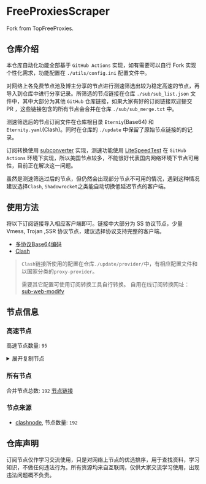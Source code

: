 # FreeProxiesScraper

Fork from TopFreeProxies.

## 仓库介绍
本仓库自动化功能全部基于 `GitHub Actions` 实现，如有需要可以自行 Fork 实现个性化需求，功能配置在 `./utils/config.ini` 配置文件中。

对网络上各免费节点池及博主分享的节点进行测速筛选出较为稳定高速的节点，再导入到仓库中进行分享记录。所筛选的节点链接在仓库 `./sub/sub_list.json` 文件中，其中大部分为其他 `GitHub` 仓库链接，如果大家有好的订阅链接欢迎提交 PR ，这些链接包含的所有节点会合并在仓库 `./sub/sub_merge.txt` 中。

测速筛选后的节点订阅文件在仓库根目录 `Eterniy`(Base64) 和 `Eternity.yaml`(Clash)。同时在仓库的 `./update` 中保留了原始节点链接的的记录。

订阅转换使用 [subconverter](https://github.com/tindy2013/subconverter) 实现，测速功能使用 [LiteSpeedTest](https://github.com/xxf098/LiteSpeedTest) 在 `GitHub Actions` 环境下实现，所以美国节点较多，不能很好代表国内网络环境下节点可用性，目前正在解决这一问题。

虽然是测速筛选过后的节点，但仍然会出现部分节点不可用的情况，遇到这种情况建议选择`Clash`, `Shadowrocket`之类能自动切换低延迟节点的客户端。

## 使用方法
将以下订阅链接导入相应客户端即可。链接中大部分为 SS 协议节点，少量 Vmess, Trojan ,SSR 协议节点，建议选择协议支持完整的客户端。

- [多协议Base64编码](https://raw.githubusercontent.com/caijh/FreeProxiesScraper/master/Eternity)
- [Clash](https://raw.githubusercontent.com/caijh/FreeProxiesScraper/master/Eternity.yaml)

>`Clash`链接所使用的配置在仓库`./update/provider/`中，有相应配置文件和以国家分类的`proxy-provider`。
>
>需要其它配置可使用订阅转换工具自行转换。
>自用在线订阅转换网址：[sub-web-modify](https://sub.v1.mk/)

## 节点信息
### 高速节点
高速节点数量: `95`
<details>
  <summary>展开复制节点</summary>

    vmess://eyJ2IjoiMiIsInBzIjoiMDQtMTAwLVJFTEFZIiwiYWRkIjoiczUuY24tZGIudG9wIiwicG9ydCI6Ijg4ODAiLCJ0eXBlIjoibm9uZSIsImlkIjoiOTQ5NzkzNDItZTJiNS0zOWMyLWE3MTktNDI0ZGZhYzRhYjRlIiwiYWlkIjoiMCIsIm5ldCI6IndzIiwicGF0aCI6Ii9kYWJhaS5pbjEwNC4yMC4yMzcuMjQiLCJob3N0IjoiczUuY24tZGIudG9wIiwidGxzIjoiIn0=
    vmess://eyJ2IjoiMiIsInBzIjoiMDQtMTAxLVJFTEFZIiwiYWRkIjoiczIuY24tZGIudG9wIiwicG9ydCI6IjgwODAiLCJ0eXBlIjoibm9uZSIsImlkIjoiOTQ5NzkzNDItZTJiNS0zOWMyLWE3MTktNDI0ZGZhYzRhYjRlIiwiYWlkIjoiMCIsIm5ldCI6IndzIiwicGF0aCI6Ii9kYWJhaS5pbjEwNC4xOS4xMzkuMTkzIiwiaG9zdCI6InMyLmNuLWRiLnRvcCIsInRscyI6IiJ9
    vmess://eyJ2IjoiMiIsInBzIjoiMDQtMTAyLVJFTEFZIiwiYWRkIjoiczQuY24tZGIudG9wIiwicG9ydCI6IjgwODAiLCJ0eXBlIjoibm9uZSIsImlkIjoiOTQ5NzkzNDItZTJiNS0zOWMyLWE3MTktNDI0ZGZhYzRhYjRlIiwiYWlkIjoiMCIsIm5ldCI6IndzIiwicGF0aCI6Ii9kYWJhaS5pbjEwNC4yNC41My43MiIsImhvc3QiOiJzNC5jbi1kYi50b3AiLCJ0bHMiOiIifQ==
    vmess://eyJ2IjoiMiIsInBzIjoiMDQtMTAzLVJFTEFZIiwiYWRkIjoiczUuY24tZGIudG9wIiwicG9ydCI6IjIwOTUiLCJ0eXBlIjoibm9uZSIsImlkIjoiOTQ5NzkzNDItZTJiNS0zOWMyLWE3MTktNDI0ZGZhYzRhYjRlIiwiYWlkIjoiMCIsIm5ldCI6IndzIiwicGF0aCI6Ii9kYWJhaS5pbjEwNC4yNS4xNjkuMTIwIiwiaG9zdCI6InM1LmNuLWRiLnRvcCIsInRscyI6IiJ9
    vmess://eyJ2IjoiMiIsInBzIjoiMDQtMTA0LVJFTEFZIiwiYWRkIjoiczEuZGItbGluazAxLnRvcCIsInBvcnQiOiIyMDUyIiwidHlwZSI6Im5vbmUiLCJpZCI6Ijk0OTc5MzQyLWUyYjUtMzljMi1hNzE5LTQyNGRmYWM0YWI0ZSIsImFpZCI6IjAiLCJuZXQiOiJ3cyIsInBhdGgiOiIvZGFiYWkuaW4xMDQuMjQuNjMuMTYxIiwiaG9zdCI6InMxLmRiLWxpbmswMS50b3AiLCJ0bHMiOiIifQ==
    vmess://eyJ2IjoiMiIsInBzIjoiMDQtMTA1LVJFTEFZIiwiYWRkIjoiczMuZGItbGluazAxLnRvcCIsInBvcnQiOiI4MCIsInR5cGUiOiJub25lIiwiaWQiOiI5NDk3OTM0Mi1lMmI1LTM5YzItYTcxOS00MjRkZmFjNGFiNGUiLCJhaWQiOiIwIiwibmV0Ijoid3MiLCJwYXRoIjoiL2RhYmFpLmluMTcyLjY0LjEuODYiLCJob3N0IjoiczMuZGItbGluazAxLnRvcCIsInRscyI6IiJ9
    vmess://eyJ2IjoiMiIsInBzIjoiMDQtMTA2LVJFTEFZIiwiYWRkIjoiczEuY24tZGIudG9wIiwicG9ydCI6IjgwODAiLCJ0eXBlIjoibm9uZSIsImlkIjoiOTQ5NzkzNDItZTJiNS0zOWMyLWE3MTktNDI0ZGZhYzRhYjRlIiwiYWlkIjoiMCIsIm5ldCI6IndzIiwicGF0aCI6Ii9kYWJhaS5pbjEwNC4yNS4xOS4xNzIiLCJob3N0IjoiczEuY24tZGIudG9wIiwidGxzIjoiIn0=
    vmess://eyJ2IjoiMiIsInBzIjoiMDQtMTA3LU5PV0hFUkUiLCJhZGQiOiIxMi5tYW1hbWFqZC5zaXRlIiwicG9ydCI6IjIzNjEyIiwidHlwZSI6Im5vbmUiLCJpZCI6ImJiMDZmMjdkLWI3ODEtMzU1Ni1hNzU4LTJhYmJiMWM5MDRiOSIsImFpZCI6IjIiLCJuZXQiOiJ3cyIsInBhdGgiOiIvIiwiaG9zdCI6IjEyLm1hbWFtYWpkLnNpdGUiLCJ0bHMiOiIifQ==
    vmess://eyJ2IjoiMiIsInBzIjoiMDQtMTA4LUNOIiwiYWRkIjoiMTcubWFtYW1hamQuc2l0ZSIsInBvcnQiOiIyMzYxNyIsInR5cGUiOiJub25lIiwiaWQiOiJiYjA2ZjI3ZC1iNzgxLTM1NTYtYTc1OC0yYWJiYjFjOTA0YjkiLCJhaWQiOiIyIiwibmV0Ijoid3MiLCJwYXRoIjoiLyIsImhvc3QiOiIxNy5tYW1hbWFqZC5zaXRlIiwidGxzIjoiIn0=
    vmess://eyJ2IjoiMiIsInBzIjoiMDQtMTA5LUNOIiwiYWRkIjoiMTEubWFtYW1hamQuc2l0ZSIsInBvcnQiOiIyMzYxMSIsInR5cGUiOiJub25lIiwiaWQiOiJiYjA2ZjI3ZC1iNzgxLTM1NTYtYTc1OC0yYWJiYjFjOTA0YjkiLCJhaWQiOiIyIiwibmV0Ijoid3MiLCJwYXRoIjoiLyIsImhvc3QiOiIxMS5tYW1hbWFqZC5zaXRlIiwidGxzIjoiIn0=
    vmess://eyJ2IjoiMiIsInBzIjoiMDQtMTEwLUNOIiwiYWRkIjoiMTkubWFtYW1hamQuc2l0ZSIsInBvcnQiOiIyMzYxOSIsInR5cGUiOiJub25lIiwiaWQiOiJiYjA2ZjI3ZC1iNzgxLTM1NTYtYTc1OC0yYWJiYjFjOTA0YjkiLCJhaWQiOiIyIiwibmV0Ijoid3MiLCJwYXRoIjoiLyIsImhvc3QiOiIxOS5tYW1hbWFqZC5zaXRlIiwidGxzIjoiIn0=
    vmess://eyJ2IjoiMiIsInBzIjoiMDQtMTExLUNOIiwiYWRkIjoiMTYubWFtYW1hamQuc2l0ZSIsInBvcnQiOiIyMzYxNiIsInR5cGUiOiJub25lIiwiaWQiOiJiYjA2ZjI3ZC1iNzgxLTM1NTYtYTc1OC0yYWJiYjFjOTA0YjkiLCJhaWQiOiIyIiwibmV0Ijoid3MiLCJwYXRoIjoiLyIsImhvc3QiOiIxNi5tYW1hbWFqZC5zaXRlIiwidGxzIjoiIn0=
    vmess://eyJ2IjoiMiIsInBzIjoiMDQtMTEyLUNOIiwiYWRkIjoiMTgubWFtYW1hamQuc2l0ZSIsInBvcnQiOiIyMzYxOCIsInR5cGUiOiJub25lIiwiaWQiOiJiYjA2ZjI3ZC1iNzgxLTM1NTYtYTc1OC0yYWJiYjFjOTA0YjkiLCJhaWQiOiIyIiwibmV0Ijoid3MiLCJwYXRoIjoiLyIsImhvc3QiOiIxOC5tYW1hbWFqZC5zaXRlIiwidGxzIjoiIn0=
    vmess://eyJ2IjoiMiIsInBzIjoiMDQtMTEzLUNOIiwiYWRkIjoiMTUubWFtYW1hamQuc2l0ZSIsInBvcnQiOiIyMzYxNSIsInR5cGUiOiJub25lIiwiaWQiOiJiYjA2ZjI3ZC1iNzgxLTM1NTYtYTc1OC0yYWJiYjFjOTA0YjkiLCJhaWQiOiIyIiwibmV0Ijoid3MiLCJwYXRoIjoiLyIsImhvc3QiOiIxNS5tYW1hbWFqZC5zaXRlIiwidGxzIjoiIn0=
    vmess://eyJ2IjoiMiIsInBzIjoiMDQtMTE0LU5PV0hFUkUiLCJhZGQiOiI1Lm1hbWFtYWpkLnNpdGUiLCJwb3J0IjoiMjM2MDUiLCJ0eXBlIjoibm9uZSIsImlkIjoiYmIwNmYyN2QtYjc4MS0zNTU2LWE3NTgtMmFiYmIxYzkwNGI5IiwiYWlkIjoiMiIsIm5ldCI6IndzIiwicGF0aCI6Ii8iLCJob3N0IjoiNS5tYW1hbWFqZC5zaXRlIiwidGxzIjoiIn0=
    vmess://eyJ2IjoiMiIsInBzIjoiMDQtMTE1LUNOIiwiYWRkIjoiMTMubWFtYW1hamQuc2l0ZSIsInBvcnQiOiIyMzYxMyIsInR5cGUiOiJub25lIiwiaWQiOiJiYjA2ZjI3ZC1iNzgxLTM1NTYtYTc1OC0yYWJiYjFjOTA0YjkiLCJhaWQiOiIyIiwibmV0Ijoid3MiLCJwYXRoIjoiLyIsImhvc3QiOiIxMy5tYW1hbWFqZC5zaXRlIiwidGxzIjoiIn0=
    vmess://eyJ2IjoiMiIsInBzIjoiMDQtMTE2LUNOIiwiYWRkIjoiMTQubWFtYW1hamQuc2l0ZSIsInBvcnQiOiIyMzYxNCIsInR5cGUiOiJub25lIiwiaWQiOiJiYjA2ZjI3ZC1iNzgxLTM1NTYtYTc1OC0yYWJiYjFjOTA0YjkiLCJhaWQiOiIyIiwibmV0Ijoid3MiLCJwYXRoIjoiLyIsImhvc3QiOiIxNC5tYW1hbWFqZC5zaXRlIiwidGxzIjoiIn0=
    trojan://68a39499-eb93-3066-9df7-e4be93bd189c@gz0slb.aliyuncdn.smp-paymentservices-apple.com:56323?allowInsecure=1&sni=steampipe.akamaized.net#04-117-CN
    trojan://68a39499-eb93-3066-9df7-e4be93bd189c@gz0slb.aliyuncdn.smp-paymentservices-apple.com:56432?allowInsecure=1&sni=akamai.cdn.steampipe.steamcontent.com#04-118-CN
    trojan://68a39499-eb93-3066-9df7-e4be93bd189c@push04.endpoint.smp-paymentservices-apple.com:23452?allowInsecure=1&sni=fastly.cdn.steampipe.steamcontent.com#04-119-CN
    trojan://68a39499-eb93-3066-9df7-e4be93bd189c@push04.endpoint.smp-paymentservices-apple.com:23453?allowInsecure=1&sni=fastly.cdn.steampipe.steamcontent.com#04-120-CN
    vmess://eyJ2IjoiMiIsInBzIjoiMDQtMTIxLUpQIiwiYWRkIjoianAtMS5hbmV3c3RhcnQuY3lvdSIsInBvcnQiOiI1MDYxIiwidHlwZSI6Im5vbmUiLCJpZCI6IjA4NGRjNjNiLTNmZWMtMzg2Mi05NTk3LTMzNGJjMDMzYmEzMyIsImFpZCI6IjAiLCJuZXQiOiJ3cyIsInBhdGgiOiIvIiwiaG9zdCI6ImpwLTEuYW5ld3N0YXJ0LmN5b3UiLCJ0bHMiOiJ0bHMifQ==
    vmess://eyJ2IjoiMiIsInBzIjoiMDQtMTIyLU5PV0hFUkUiLCJhZGQiOiJqcDYtMS5hbmV3c3RhcnQuY3lvdSIsInBvcnQiOiI1MDYxIiwidHlwZSI6Im5vbmUiLCJpZCI6IjA4NGRjNjNiLTNmZWMtMzg2Mi05NTk3LTMzNGJjMDMzYmEzMyIsImFpZCI6IjAiLCJuZXQiOiJ3cyIsInBhdGgiOiIvIiwiaG9zdCI6ImpwNi0xLmFuZXdzdGFydC5jeW91IiwidGxzIjoidGxzIn0=
    vmess://eyJ2IjoiMiIsInBzIjoiMDQtMTIzLVVTIiwiYWRkIjoidXMtMS5hbmV3c3RhcnQuY3lvdSIsInBvcnQiOiI1MDYxIiwidHlwZSI6Im5vbmUiLCJpZCI6IjA4NGRjNjNiLTNmZWMtMzg2Mi05NTk3LTMzNGJjMDMzYmEzMyIsImFpZCI6IjAiLCJuZXQiOiJ3cyIsInBhdGgiOiIvIiwiaG9zdCI6InVzLTEuYW5ld3N0YXJ0LmN5b3UiLCJ0bHMiOiJ0bHMifQ==
    vmess://eyJ2IjoiMiIsInBzIjoiMDQtMTI0LU5PV0hFUkUiLCJhZGQiOiJ1czYtMS5hbmV3c3RhcnQuY3lvdSIsInBvcnQiOiI1MDYxIiwidHlwZSI6Im5vbmUiLCJpZCI6IjA4NGRjNjNiLTNmZWMtMzg2Mi05NTk3LTMzNGJjMDMzYmEzMyIsImFpZCI6IjAiLCJuZXQiOiJ3cyIsInBhdGgiOiIvIiwiaG9zdCI6InVzNi0xLmFuZXdzdGFydC5jeW91IiwidGxzIjoidGxzIn0=
    trojan://vip@www.digitalocean.com:443?allowInsecure=1&sni=heihu880.pages.dev&ws=1&wspath=%2525252F%2525253Fed%2525253D2560#05-138-RELAY
    trojan://tg-fq521free@45.67.215.95:443?allowInsecure=1&sni=torjan.xn--xhq44j.eu.org&ws=1&wspath=%2525252F#05-139-RU
    trojan://67828a6e-0144-4e57-8169-2447a3dd2e61@csgo.com:8443?allowInsecure=1&sni=cdn-node-oss-99.paofu.de&ws=1&wspath=%2525252Fprofile%2525252Ftelegram%25252540ssrsub#05-164-RELAY
    trojan://67828a6e-0144-4e57-8169-2447a3dd2e61@ssrsub.cloudflare.182682.xyz:8443?allowInsecure=1&sni=cdn-node-oss-99.paofu.de&ws=1&wspath=%2525252Fprofile%2525252Ftelegram%25252540ssrsub#05-176-RELAY
    ss://YWVzLTI1Ni1jZmI6ZjhmN2FDemNQS2JzRjhwMw@147.78.1.230:989#05-180-MX
    trojan://ttfang@139.180.154.158:443?allowInsecure=1&sni=ttfang.fange.me&ws=1&wspath=%2525252F#05-181-SG
    trojan://ttfang@138.2.64.229:443?allowInsecure=1&sni=ttfang.fange.me&ws=1&wspath=%2525252F#05-182-SG
    trojan://vip@skk.moe:2087?allowInsecure=1&sni=heihu880.pages.dev&ws=1&wspath=%2525252F%2525253Fed%2525253D2560#05-183-RELAY
    trojan://vip@www.glassdoor.com:443?allowInsecure=1&sni=heihu880.pages.dev&ws=1&wspath=%2525252F%2525253Fed%2525253D2560#05-184-RELAY
    trojan://vip@www.visa.com.tw:443?allowInsecure=1&sni=heihu880.pages.dev&ws=1&wspath=%2525252F%2525253Fed%2525253D2560#05-185-RELAY
    trojan://vip@www.visa.co.jp:443?allowInsecure=1&sni=heihu880.pages.dev&ws=1&wspath=%2525252F%2525253Fed%2525253D2560#05-186-RELAY
    trojan://PmK0tzdots@x4-spain-clouding-v2-9425l.devefun.org:1935?allowInsecure=1&sni=x4-spain-clouding-v2-9425l.devefun.org#05-187-ES
    trojan://vip@www.visa.com.hk:8443?allowInsecure=1&sni=heihu880.pages.dev&ws=1&wspath=%2525252F%2525253Fed%2525253D2560#05-188-RELAY
    ss://YWVzLTI1Ni1nY206aVVCMDkyM1JCQQ@154.3.8.151:30067#14-291-US
    trojan://d6b8011a-c725-435a-9fec-bf6d3530392c@194.53.53.249:2083?allowInsecure=1&sni=vle.amclubdns.dpdns.org&ws=1&wspath=%2525252F%2525253Fed%2525253D2560#14-298-RELAY
    vmess://eyJ2IjoiMiIsInBzIjoiMTQtMjk5LUNOIiwiYWRkIjoiNDcuMTA0LjE4Ni4xMzMiLCJwb3J0IjoiNTAwMDIiLCJ0eXBlIjoibm9uZSIsImlkIjoiNDE4MDQ4YWYtYTI5My00Yjk5LTliMGMtOThjYTM1ODBkZDI0IiwiYWlkIjoiMCIsIm5ldCI6IndzIiwicGF0aCI6Ii8iLCJob3N0IjoiIiwidGxzIjoiIn0=
    trojan://vip@www.pcmag.com:443?allowInsecure=1&sni=heihu880.pages.dev&ws=1&wspath=%2525252F#23-307-RELAY
    trojan://3763495894587285504@electric-sunbird.goat627.mom:443?allowInsecure=1&sni=electric-sunbird.goat627.mom#23-309-DE
    ss://Y2hhY2hhMjAtaWV0Zi1wb2x5MTMwNTpjdklJODVUclc2bjBPR3lmcEhWUzF1@193.29.139.157:8080#23-355-NL
    vmess://eyJ2IjoiMiIsInBzIjoiMjQtMzcyLVJFTEFZIiwiYWRkIjoidjAxOS5lbW92cG4ueHl6IiwicG9ydCI6IjIwODciLCJ0eXBlIjoibm9uZSIsImlkIjoiYTRhOTkwMjctMTljMi00MGU0LTkyOGYtODNlYmQ5ZDE0YzQ3IiwiYWlkIjoiMCIsIm5ldCI6IndzIiwicGF0aCI6Ii8iLCJob3N0IjoidjAxOS5lbW92cG4ueHl6IiwidGxzIjoidGxzIn0=
    vmess://eyJ2IjoiMiIsInBzIjoiMjQtMzczLVJFTEFZIiwiYWRkIjoiM0VFRWVFLjk5OTgyNC54eVoiLCJwb3J0IjoiNDQzIiwidHlwZSI6Im5vbmUiLCJpZCI6ImNkZWM5ZDU3LTY2MWQtNDU2YS1iYmYyLWI0YzM4ZTljNjcxMSIsImFpZCI6IjAiLCJuZXQiOiJ3cyIsInBhdGgiOiIvOWRabEpMakhIckwwVndTb2xicUZwZyIsImhvc3QiOiIzRUVFZUUuOTk5ODI0Lnh5WiIsInRscyI6InRscyJ9
    vmess://eyJ2IjoiMiIsInBzIjoiMjQtMzc0LVJFTEFZIiwiYWRkIjoiZWVlZWVFRWVmRmZnSEp1LjQ0NDQ5MzYuWFl6IiwicG9ydCI6IjQ0MyIsInR5cGUiOiJub25lIiwiaWQiOiI3NzAxZGRmNS02YTQ4LTQwMWItYTNlYy04YWY1MmI2ZGViNDgiLCJhaWQiOiIwIiwibmV0Ijoid3MiLCJwYXRoIjoiL21seVI1dG1jS3gzaHdlQm9wdWhXRWJJWCIsImhvc3QiOiJlZWVlZUVFZWZGZmdISnUuNDQ0NDkzNi5YWXoiLCJ0bHMiOiJ0bHMifQ==
    vmess://eyJ2IjoiMiIsInBzIjoiMjQtMzgwLVJFTEFZIiwiYWRkIjoiMzNEZUZydHk2LjQ0NDY1Mi54WXoiLCJwb3J0IjoiNDQzIiwidHlwZSI6Im5vbmUiLCJpZCI6ImNkZWM5ZDU3LTY2MWQtNDU2YS1iYmYyLWI0YzM4ZTljNjcxMSIsImFpZCI6IjAiLCJuZXQiOiJ3cyIsInBhdGgiOiIvOWRabEpMakhIckwwVndTb2xicUZwZyIsImhvc3QiOiIzM0RlRnJ0eTYuNDQ0NjUyLnhZeiIsInRscyI6InRscyJ9
    trojan://Aimer@31.43.179.60:2053?allowInsecure=1&sni=epmk.ambercc.filegear-sg.me&ws=1&wspath=%2525252F#24-385-RELAY
    vmess://eyJ2IjoiMiIsInBzIjoiMjQtMzg2LVJFTEFZIiwiYWRkIjoiYWF6eHNkRS4wMDMzMzAzMzMuWFl6IiwicG9ydCI6IjQ0MyIsInR5cGUiOiJub25lIiwiaWQiOiIxMGIxZTM3MS1kNzM0LTQzMDYtYjY3Zi0wZmMxZjk1YzI0ODUiLCJhaWQiOiIwIiwibmV0Ijoid3MiLCJwYXRoIjoiL1NYanE4WWxuR05CbGJuRXNNIiwiaG9zdCI6ImFhenhzZEUuMDAzMzMwMzMzLlhZeiIsInRscyI6InRscyJ9
    trojan://Aimer@46.254.93.243:8443?allowInsecure=1&sni=epmk.ambercc.filegear-sg.me&ws=1&wspath=%2525252F#24-390-RELAY
    trojan://Aimer@103.116.7.133:2083?allowInsecure=1&sni=epmk.ambercc.filegear-sg.me&ws=1&wspath=%2525252F#24-391-RELAY
    vmess://eyJ2IjoiMiIsInBzIjoiMjQtMzkyLUNOIiwiYWRkIjoiMTIwLjIzNy43OS4xNTciLCJwb3J0IjoiNDExNzQiLCJ0eXBlIjoibm9uZSIsImlkIjoiNDE4MDQ4YWYtYTI5My00Yjk5LTliMGMtOThjYTM1ODBkZDI0IiwiYWlkIjoiMCIsIm5ldCI6InRjcCIsInBhdGgiOiIlMjUyNTJGIiwiaG9zdCI6ImVwbWsuYW1iZXJjYy5maWxlZ2Vhci1zZy5tZSIsInRscyI6IiJ9
    trojan://Aimer@103.116.7.220:2096?allowInsecure=1&sni=epml.ambercc.filegear-sg.me&ws=1&wspath=%2525252F#24-393-RELAY
    trojan://Aimer@31.43.179.27:443?allowInsecure=1&sni=epmk.ambercc.filegear-sg.me&ws=1&wspath=%2525252F#24-396-RELAY
    trojan://Aimer@damien.ns.cloudflare.com:443?allowInsecure=1&sni=epml.ambercc.filegear-sg.me&ws=1&wspath=%2525252F#24-397-RELAY
    trojan://Aimer@176.53.144.206:8443?allowInsecure=1&sni=epml.ambercc.filegear-sg.me&ws=1&wspath=%2525252F#24-398-RELAY
    vmess://eyJ2IjoiMiIsInBzIjoiMjQtNDAwLVJFTEFZIiwiYWRkIjoiU1NzWFhYQ3ZCbm1qS2kuOTMxLlBwLnVBIiwicG9ydCI6IjQ0MyIsInR5cGUiOiJub25lIiwiaWQiOiJkYTEyODI0Ni0zM2IwLTRjODgtYTQ0ZS1kOTFlOWUwYTFlMDUiLCJhaWQiOiIwIiwibmV0Ijoid3MiLCJwYXRoIjoiLzBGaFVrcVFVZHhPaE1COUpzZ1Rhend6OSIsImhvc3QiOiJTU3NYWFhDdkJubWpLaS45MzEuUHAudUEiLCJ0bHMiOiJ0bHMifQ==
    trojan://Aimer@lynn.ns.cloudflare.com:443?allowInsecure=1&sni=epml.ambercc.filegear-sg.me&ws=1&wspath=%2525252F#24-401-RELAY
    vmess://eyJ2IjoiMiIsInBzIjoiMjQtNDAyLVJFTEFZIiwiYWRkIjoiM0RkRGYuNDQ0NjUyLnhZWiIsInBvcnQiOiI0NDMiLCJ0eXBlIjoibm9uZSIsImlkIjoiY2RlYzlkNTctNjYxZC00NTZhLWJiZjItYjRjMzhlOWM2NzExIiwiYWlkIjoiMCIsIm5ldCI6IndzIiwicGF0aCI6Ii85ZFpsSkxqSEhyTDBWd1NvbGJxRnBnIiwiaG9zdCI6IjNEZERmLjQ0NDY1Mi54WVoiLCJ0bHMiOiJ0bHMifQ==
    trojan://Aimer@kip.ns.cloudflare.com:443?allowInsecure=1&sni=epmk.ambercc.filegear-sg.me&ws=1&wspath=%2525252F#24-405-RELAY
    vmess://eyJ2IjoiMiIsInBzIjoiMjQtNDA2LVJFTEFZIiwiYWRkIjoiWHhjZHZGZ3RZLjQ0NDY1Mi54WVoiLCJwb3J0IjoiNDQzIiwidHlwZSI6Im5vbmUiLCJpZCI6IjUxMmQ5Njc0LWRiMTItNDRjYS1hMWI1LTY1NDI0NDU0OWI2NSIsImFpZCI6IjAiLCJuZXQiOiJ3cyIsInBhdGgiOiIvdWlBeHZINk9rVmswVkNmYTdkWDNKSXJZazd6bSIsImhvc3QiOiJYeGNkdkZndFkuNDQ0NjUyLnhZWiIsInRscyI6InRscyJ9
    vmess://eyJ2IjoiMiIsInBzIjoiMjQtNDExLVJFTEFZIiwiYWRkIjoic3NzczMuMTE4OTA2MDQueHl6IiwicG9ydCI6IjgwIiwidHlwZSI6Im5vbmUiLCJpZCI6ImY4OThmZmNiLTY0MTctNDM3My05NjQwLTBiNjYwOTFlODIwNiIsImFpZCI6IjAiLCJuZXQiOiJ3cyIsInBhdGgiOiIvR25KM2JCeFY5MXVGa1l0dXpYeUo1WE5lSDFSMSIsImhvc3QiOiJzc3NzMy4xMTg5MDYwNC54eXoiLCJ0bHMiOiIifQ==
    trojan://Aimer@135.84.74.254:2083?allowInsecure=1&sni=epmk.ambercc.filegear-sg.me&ws=1&wspath=%2525252F#24-412-US
    vmess://eyJ2IjoiMiIsInBzIjoiMjQtNDMzLUNOIiwiYWRkIjoiMTExLjI2LjEwOS43OSIsInBvcnQiOiIzMDg0MCIsInR5cGUiOiJub25lIiwiaWQiOiJjYmIzZjg3Ny1kMWZiLTM0NGMtODdhOS1kMTUzYmZmZDU0ODQiLCJhaWQiOiIwIiwibmV0Ijoid3MiLCJwYXRoIjoiL2luZGV4IiwiaG9zdCI6IiIsInRscyI6IiJ9
    vmess://eyJ2IjoiMiIsInBzIjoiMjQtNDM1LVJFTEFZIiwiYWRkIjoiZERkRGREZGRkRERERHlVVVVJTy40NDQ0OTI2Llh5WiIsInBvcnQiOiI4MCIsInR5cGUiOiJub25lIiwiaWQiOiJkYzUwZWIxZC0yNDRkLTQ3MTEtYjE2OC1hMTAxYTVlNmZiMWIiLCJhaWQiOiIwIiwibmV0Ijoid3MiLCJwYXRoIjoiL2F3bXFxNzlCMTdyZm5wWGlOYVdiIiwiaG9zdCI6ImREZERkRGRkZERERER5VVVVSU8uNDQ0NDkyNi5YeVoiLCJ0bHMiOiIifQ==
    vmess://eyJ2IjoiMiIsInBzIjoiMjQtNDM2LUNOIiwiYWRkIjoiMTIwLjIzMi4xNTMuNDAiLCJwb3J0IjoiNTI1NTIiLCJ0eXBlIjoibm9uZSIsImlkIjoiNDE4MDQ4YWYtYTI5My00Yjk5LTliMGMtOThjYTM1ODBkZDI0IiwiYWlkIjoiMCIsIm5ldCI6InRjcCIsInBhdGgiOiIvYXdtcXE3OUIxN3JmbnBYaU5hV2IiLCJob3N0IjoiZERkRGREZGRkRERERHlVVVVJTy40NDQ0OTI2Llh5WiIsInRscyI6IiJ9
    trojan://Aimer@141.11.203.191:8443?allowInsecure=1&sni=epmk.ambercc.filegear-sg.me&ws=1&wspath=%2525252F#24-438-RELAY
    trojan://2c605663-b89a-5734-a9d6-97d4743d72cf@dozo01.flztjc.top:8313?allowInsecure=1&sni=hk-13-568.flztjc.net#24-444-CN
    vmess://eyJ2IjoiMiIsInBzIjoiMjQtNDQ1LVJFTEFZIiwiYWRkIjoiVHRnR0dIeVVJLjY2NjQ2MS5YeXoiLCJwb3J0IjoiODAiLCJ0eXBlIjoibm9uZSIsImlkIjoiZGM1MGViMWQtMjQ0ZC00NzExLWIxNjgtYTEwMWE1ZTZmYjFiIiwiYWlkIjoiMCIsIm5ldCI6IndzIiwicGF0aCI6Ii9hd21xcTc5QjE3cmZucFhpTmFXYiIsImhvc3QiOiJUdGdHR0h5VUkuNjY2NDYxLlh5eiIsInRscyI6IiJ9
    vmess://eyJ2IjoiMiIsInBzIjoiMjQtNDQ2LUNOIiwiYWRkIjoiMTIwLjIzMi4xNTMuNDAiLCJwb3J0IjoiNTk5ODIiLCJ0eXBlIjoibm9uZSIsImlkIjoiNDE4MDQ4YWYtYTI5My00Yjk5LTliMGMtOThjYTM1ODBkZDI0IiwiYWlkIjoiMCIsIm5ldCI6InRjcCIsInBhdGgiOiIvYXdtcXE3OUIxN3JmbnBYaU5hV2IiLCJob3N0IjoiVHRnR0dIeVVJLjY2NjQ2MS5YeXoiLCJ0bHMiOiIifQ==
    vmess://eyJ2IjoiMiIsInBzIjoiMjQtNDQ4LVJFTEFZIiwiYWRkIjoic1NTRGRkZEREREZmRmcuNDQ0NDkzNi5YeXoiLCJwb3J0IjoiODAiLCJ0eXBlIjoibm9uZSIsImlkIjoiNzcwMWRkZjUtNmE0OC00MDFiLWEzZWMtOGFmNTJiNmRlYjQ4IiwiYWlkIjoiMCIsIm5ldCI6IndzIiwicGF0aCI6Ii9tbHlSNXRtY0t4M2h3ZUJvcHVoV0ViSVgiLCJob3N0Ijoic1NTRGRkZEREREZmRmcuNDQ0NDkzNi5YeXoiLCJ0bHMiOiIifQ==
    vmess://eyJ2IjoiMiIsInBzIjoiMjQtNDUxLUNOIiwiYWRkIjoiMTIwLjIzMi4xNTMuNDAiLCJwb3J0IjoiMzIyMDkiLCJ0eXBlIjoibm9uZSIsImlkIjoiNDE4MDQ4YWYtYTI5My00Yjk5LTliMGMtOThjYTM1ODBkZDI0IiwiYWlkIjoiMCIsIm5ldCI6InRjcCIsInBhdGgiOiIvbWx5UjV0bWNLeDNod2VCb3B1aFdFYklYIiwiaG9zdCI6InNTU0RkZGRERERGZkZnLjQ0NDQ5MzYuWHl6IiwidGxzIjoiIn0=
    vmess://eyJ2IjoiMiIsInBzIjoiMjQtNDUzLUNOIiwiYWRkIjoiMTIwLjIzMi4xNTMuMTIxIiwicG9ydCI6IjU5MjIyIiwidHlwZSI6Im5vbmUiLCJpZCI6IjQxODA0OGFmLWEyOTMtNGI5OS05YjBjLTk4Y2EzNTgwZGQyNCIsImFpZCI6IjAiLCJuZXQiOiJ0Y3AiLCJwYXRoIjoiL21seVI1dG1jS3gzaHdlQm9wdWhXRWJJWCIsImhvc3QiOiJzU1NEZGRkRERERmZGZy40NDQ0OTM2Llh5eiIsInRscyI6IiJ9
    vmess://eyJ2IjoiMiIsInBzIjoiMjQtNDU0LUNOIiwiYWRkIjoiMTExLjI2LjEwOS43OSIsInBvcnQiOiIzMDgyOCIsInR5cGUiOiJub25lIiwiaWQiOiJjYmIzZjg3Ny1kMWZiLTM0NGMtODdhOS1kMTUzYmZmZDU0ODQiLCJhaWQiOiIyIiwibmV0Ijoid3MiLCJwYXRoIjoiL29vb28iLCJob3N0IjoiIiwidGxzIjoiIn0=
    vmess://eyJ2IjoiMiIsInBzIjoiMjQtNDYxLVJFTEFZIiwiYWRkIjoiZGRkZkZGdnZCbmhKVS45MzEucFAudUEiLCJwb3J0IjoiNDQzIiwidHlwZSI6Im5vbmUiLCJpZCI6ImE0ZThlYzBhLTc1ZDAtNGZjNS04MzdhLTQ5NzNlZDNhOWQzZSIsImFpZCI6IjAiLCJuZXQiOiJ3cyIsInBhdGgiOiIvMTRGemlxdzFoWWdDWE51dGtTNUgiLCJob3N0IjoiZGRkZkZGdnZCbmhKVS45MzEucFAudUEiLCJ0bHMiOiJ0bHMifQ==
    vmess://eyJ2IjoiMiIsInBzIjoiMjQtNDYyLUNOIiwiYWRkIjoiMTIwLjIzMi4xNTMuNjMiLCJwb3J0IjoiMzc3NTUiLCJ0eXBlIjoibm9uZSIsImlkIjoiNDE4MDQ4YWYtYTI5My00Yjk5LTliMGMtOThjYTM1ODBkZDI0IiwiYWlkIjoiMCIsIm5ldCI6InRjcCIsInBhdGgiOiIvMTRGemlxdzFoWWdDWE51dGtTNUgiLCJob3N0IjoiZGRkZkZGdnZCbmhKVS45MzEucFAudUEiLCJ0bHMiOiIifQ==
    vmess://eyJ2IjoiMiIsInBzIjoiMjQtNDc3LVJFTEFZIiwiYWRkIjoiZGRkdnZibi45MzEucHAudWEiLCJwb3J0IjoiNDQzIiwidHlwZSI6Im5vbmUiLCJpZCI6IjQxNzRiOTVkLTExNWUtNGQzOS1hZGQ2LTFmOGRiOTViYjg2MCIsImFpZCI6IjAiLCJuZXQiOiJ3cyIsInBhdGgiOiIvNldlM1U5RGYxV0d4Z0Zub0ZQdzEiLCJob3N0IjoiZGRkdnZibi45MzEucHAudWEiLCJ0bHMiOiJ0bHMifQ==
    vmess://eyJ2IjoiMiIsInBzIjoiMjQtNDg4LUNOIiwiYWRkIjoiMTIwLjIzMi4xNTMuMTIxIiwicG9ydCI6IjQ5OTEyIiwidHlwZSI6Im5vbmUiLCJpZCI6IjQxODA0OGFmLWEyOTMtNGI5OS05YjBjLTk4Y2EzNTgwZGQyNCIsImFpZCI6IjAiLCJuZXQiOiJ0Y3AiLCJwYXRoIjoiLzZXZTNVOURmMVdHeGdGbm9GUHcxIiwiaG9zdCI6ImRkZHZ2Ym4uOTMxLnBwLnVhIiwidGxzIjoiIn0=
    vmess://eyJ2IjoiMiIsInBzIjoiMjQtNTAzLVJFTEFZIiwiYWRkIjoiU1NTeFhjdkZ0WS40NDQ3NTIuWHl6IiwicG9ydCI6IjgwIiwidHlwZSI6Im5vbmUiLCJpZCI6IjUxMmQ5Njc0LWRiMTItNDRjYS1hMWI1LTY1NDI0NDU0OWI2NSIsImFpZCI6IjAiLCJuZXQiOiJ3cyIsInBhdGgiOiIvdWlBeHZINk9rVmswVkNmYTdkWDNKSXJZazd6bSIsImhvc3QiOiJTU1N4WGN2RnRZLjQ0NDc1Mi5YeXoiLCJ0bHMiOiIifQ==
    vmess://eyJ2IjoiMiIsInBzIjoiMjQtNTMxLVJFTEFZIiwiYWRkIjoiRkZmZmZmZkZmZkZGa2tLa2tLTC40NDQ0OTI2LnhZWiIsInBvcnQiOiI4MCIsInR5cGUiOiJub25lIiwiaWQiOiJkYzUwZWIxZC0yNDRkLTQ3MTEtYjE2OC1hMTAxYTVlNmZiMWIiLCJhaWQiOiIwIiwibmV0Ijoid3MiLCJwYXRoIjoiL2F3bXFxNzlCMTdyZm5wWGlOYVdiIiwiaG9zdCI6IkZGZmZmZmZGZmZGRmtrS2trS0wuNDQ0NDkyNi54WVoiLCJ0bHMiOiIifQ==
    vmess://eyJ2IjoiMiIsInBzIjoiMjQtNTM1LVJFTEFZIiwiYWRkIjoiMzMzM3I1NjcuMTE4OTA2MDQueHl6IiwicG9ydCI6IjgwIiwidHlwZSI6Im5vbmUiLCJpZCI6ImY4OThmZmNiLTY0MTctNDM3My05NjQwLTBiNjYwOTFlODIwNiIsImFpZCI6IjAiLCJuZXQiOiJ3cyIsInBhdGgiOiIvR25KM2JCeFY5MXVGa1l0dXpYeUo1WE5lSDFSMSIsImhvc3QiOiIzMzMzcjU2Ny4xMTg5MDYwNC54eXoiLCJ0bHMiOiIifQ==
    vmess://eyJ2IjoiMiIsInBzIjoiMjQtNTM4LVJFTEFZIiwiYWRkIjoiRkZGZ2dHaFlVaS42NjY0NjEueFlaIiwicG9ydCI6IjgwIiwidHlwZSI6Im5vbmUiLCJpZCI6ImRjNTBlYjFkLTI0NGQtNDcxMS1iMTY4LWExMDFhNWU2ZmIxYiIsImFpZCI6IjAiLCJuZXQiOiJ3cyIsInBhdGgiOiIvYXdtcXE3OUIxN3JmbnBYaU5hV2IiLCJob3N0IjoiRkZGZ2dHaFlVaS42NjY0NjEueFlaIiwidGxzIjoiIn0=
    vmess://eyJ2IjoiMiIsInBzIjoiMjQtNTU4LVJFTEFZIiwiYWRkIjoiSkpKampqamptTU1tTS40NDQ0OTI2LlhZWiIsInBvcnQiOiI0NDMiLCJ0eXBlIjoibm9uZSIsImlkIjoiZGM1MGViMWQtMjQ0ZC00NzExLWIxNjgtYTEwMWE1ZTZmYjFiIiwiYWlkIjoiMCIsIm5ldCI6IndzIiwicGF0aCI6Ii9hd21xcTc5QjE3cmZucFhpTmFXYiIsImhvc3QiOiJKSkpqampqam1NTW1NLjQ0NDQ5MjYuWFlaIiwidGxzIjoidGxzIn0=
    vmess://eyJ2IjoiMiIsInBzIjoiMjQtNTYwLVJFTEFZIiwiYWRkIjoiZUVFZWVlZUVlRUVERkZnaHkuNDQ0NzUyLnhZWiIsInBvcnQiOiI4MCIsInR5cGUiOiJub25lIiwiaWQiOiI3NzAxZGRmNS02YTQ4LTQwMWItYTNlYy04YWY1MmI2ZGViNDgiLCJhaWQiOiIwIiwibmV0Ijoid3MiLCJwYXRoIjoiL21seVI1dG1jS3gzaHdlQm9wdWhXRWJJWCIsImhvc3QiOiJlRUVlZWVlRWVFRURGRmdoeS40NDQ3NTIueFlaIiwidGxzIjoiIn0=
    vmess://eyJ2IjoiMiIsInBzIjoiMjQtNTY0LVJFTEFZIiwiYWRkIjoic3Nzc3Nzc3h4eHguMjAzMi5wcC51YSIsInBvcnQiOiI0NDMiLCJ0eXBlIjoibm9uZSIsImlkIjoiNDE3NGI5NWQtMTE1ZS00ZDM5LWFkZDYtMWY4ZGI5NWJiODYwIiwiYWlkIjoiMCIsIm5ldCI6IndzIiwicGF0aCI6Ii82V2UzVTlEZjFXR3hnRm5vRlB3MSIsImhvc3QiOiJzc3Nzc3NzeHh4eC4yMDMyLnBwLnVhIiwidGxzIjoidGxzIn0=
    vmess://eyJ2IjoiMiIsInBzIjoiMjQtNTY2LVJFTEFZIiwiYWRkIjoiNC5jZG4uNTQ2ODkzNi54eXoiLCJwb3J0IjoiODAiLCJ0eXBlIjoibm9uZSIsImlkIjoiYmU5Y2YxNTItN2NmMS00NmY5LTg4ZWQtYTU1YjM0M2M5MjdiIiwiYWlkIjoiMCIsIm5ldCI6IndzIiwicGF0aCI6Ii9saW51eGRvIiwiaG9zdCI6IjQuY2RuLjU0Njg5MzYueHl6IiwidGxzIjoiIn0=
    ss://Y2hhY2hhMjAtaWV0Zi1wb2x5MTMwNTpOazlhc2dsRHpIemprdFZ6VGt2aGFB@arxfw2b78fi2q9hzylhn.freesocks.work:443#24-578-VN
    vmess://eyJ2IjoiMiIsInBzIjoiMjQtNTc5LVJFTEFZIiwiYWRkIjoic1NzZENWZkJHTmprSS45MzEuUFAuVWEiLCJwb3J0IjoiNDQzIiwidHlwZSI6Im5vbmUiLCJpZCI6ImE0ZThlYzBhLTc1ZDAtNGZjNS04MzdhLTQ5NzNlZDNhOWQzZSIsImFpZCI6IjAiLCJuZXQiOiJ3cyIsInBhdGgiOiIvMTRGemlxdzFoWWdDWE51dGtTNUgiLCJob3N0Ijoic1NzZENWZkJHTmprSS45MzEuUFAuVWEiLCJ0bHMiOiJ0bHMifQ==
    ss://Y2hhY2hhMjAtaWV0Zi1wb2x5MTMwNTpjckN4aWcxR3Y5dzVKM1g0MVdkZndE@104.131.173.131:58838#24-586-USss%2F%2FY2hhY2hhMjAtaWV0Zi1wb2x5MTMwNToxUld3WGh3ZkFCNWdBRW96VTRHMlBn%4045.158.171.1468080%2323-357-FR
    ss://Y2hhY2hhMjAtaWV0Zi1wb2x5MTMwNTpCb2cwRUxtTU05RFN4RGRR@85.210.120.237:443#24-588-GB
    vmess://eyJ2IjoiMiIsInBzIjoiMjQtNTg5LVJFTEFZIiwiYWRkIjoic3Nzc3Nzc3Nzc3NzZmZmZmZmZmdoLjIwMzIucHAudWEiLCJwb3J0IjoiNDQzIiwidHlwZSI6Im5vbmUiLCJpZCI6IjQxNzRiOTVkLTExNWUtNGQzOS1hZGQ2LTFmOGRiOTViYjg2MCIsImFpZCI6IjAiLCJuZXQiOiJ3cyIsInBhdGgiOiIvNldlM1U5RGYxV0d4Z0Zub0ZQdzEiLCJob3N0Ijoic3Nzc3Nzc3Nzc3NzZmZmZmZmZmdoLjIwMzIucHAudWEiLCJ0bHMiOiJ0bHMifQ==
    vmess://eyJ2IjoiMiIsInBzIjoiMjQtNjAyLVJFTEFZIiwiYWRkIjoid1dXd3dXV3cyLjQ0NDY1Mi5YWXoiLCJwb3J0IjoiNDQzIiwidHlwZSI6Im5vbmUiLCJpZCI6ImNkZWM5ZDU3LTY2MWQtNDU2YS1iYmYyLWI0YzM4ZTljNjcxMSIsImFpZCI6IjAiLCJuZXQiOiJ3cyIsInBhdGgiOiIvOWRabEpMakhIckwwVndTb2xicUZwZyIsImhvc3QiOiJ3V1d3d1dXdzIuNDQ0NjUyLlhZeiIsInRscyI6InRscyJ9
    vmess://eyJ2IjoiMiIsInBzIjoiMjQtNjA5LURFIiwiYWRkIjoiMTg1LjE4OS41OC4xOTUiLCJwb3J0IjoiODA4MCIsInR5cGUiOiJub25lIiwiaWQiOiIwZDFkYTUwNC1mZDNkLTUxOTItOGE1Mi05MGM4N2JjNWU1Y2EiLCJhaWQiOiIwIiwibmV0IjoidGNwIiwicGF0aCI6Ii85ZFpsSkxqSEhyTDBWd1NvbGJxRnBnIiwiaG9zdCI6IndXV3d3V1d3Mi40NDQ2NTIuWFl6IiwidGxzIjoiIn0=
    


</details>

### 所有节点
合并节点总数: `192`
[节点链接](https://raw.githubusercontent.com/caijh/TopFreeProxies/master/sub/sub_merge_base64.txt)

### 节点来源
- [clashnode](https://github.com/imyaoxp/clashnode), 节点数量: `192`


## 仓库声明
订阅节点仅作学习交流使用，只是对网络上节点的优选排序，用于查找资料，学习知识，不做任何违法行为。所有资源均来自互联网，仅供大家交流学习使用，出现违法问题概不负责。

